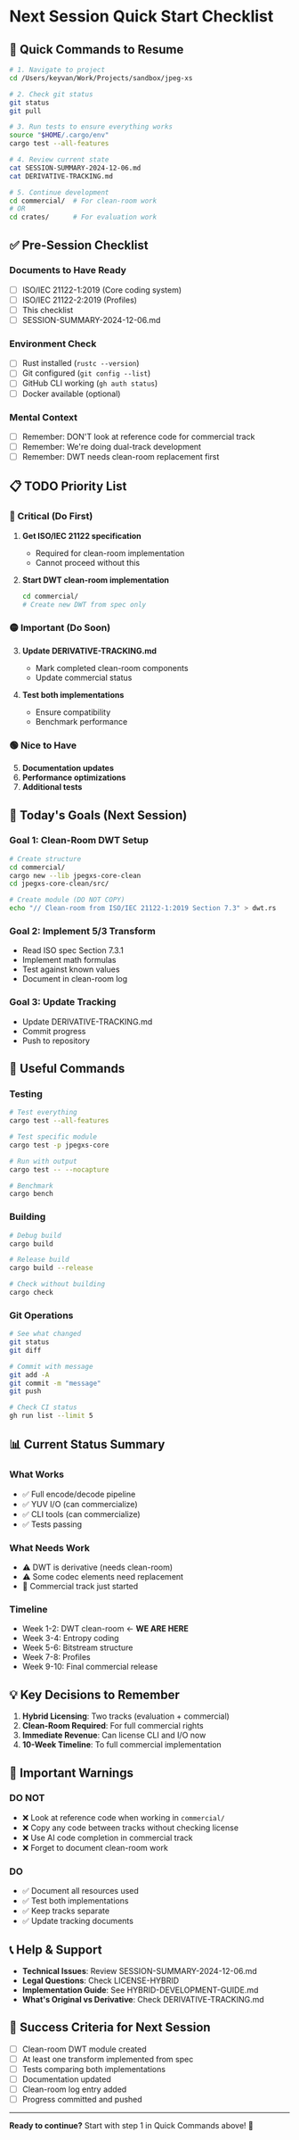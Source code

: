 # Next Session Quick Start Checklist

## 🚀 Quick Commands to Resume

```bash
# 1. Navigate to project
cd /Users/keyvan/Work/Projects/sandbox/jpeg-xs

# 2. Check git status
git status
git pull

# 3. Run tests to ensure everything works
source "$HOME/.cargo/env"
cargo test --all-features

# 4. Review current state
cat SESSION-SUMMARY-2024-12-06.md
cat DERIVATIVE-TRACKING.md

# 5. Continue development
cd commercial/  # For clean-room work
# OR
cd crates/      # For evaluation work
```

## ✅ Pre-Session Checklist

### Documents to Have Ready
- [ ] ISO/IEC 21122-1:2019 (Core coding system)
- [ ] ISO/IEC 21122-2:2019 (Profiles) 
- [ ] This checklist
- [ ] SESSION-SUMMARY-2024-12-06.md

### Environment Check
- [ ] Rust installed (`rustc --version`)
- [ ] Git configured (`git config --list`)
- [ ] GitHub CLI working (`gh auth status`)
- [ ] Docker available (optional)

### Mental Context
- [ ] Remember: DON'T look at reference code for commercial track
- [ ] Remember: We're doing dual-track development
- [ ] Remember: DWT needs clean-room replacement first

## 📋 TODO Priority List

### 🔴 Critical (Do First)
1. **Get ISO/IEC 21122 specification**
   - Required for clean-room implementation
   - Cannot proceed without this

2. **Start DWT clean-room implementation**
   ```bash
   cd commercial/
   # Create new DWT from spec only
   ```

### 🟡 Important (Do Soon)
3. **Update DERIVATIVE-TRACKING.md**
   - Mark completed clean-room components
   - Update commercial status

4. **Test both implementations**
   - Ensure compatibility
   - Benchmark performance

### 🟢 Nice to Have
5. **Documentation updates**
6. **Performance optimizations**
7. **Additional tests**

## 🎯 Today's Goals (Next Session)

### Goal 1: Clean-Room DWT Setup
```bash
# Create structure
cd commercial/
cargo new --lib jpegxs-core-clean
cd jpegxs-core-clean/src/

# Create module (DO NOT COPY)
echo "// Clean-room from ISO/IEC 21122-1:2019 Section 7.3" > dwt.rs
```

### Goal 2: Implement 5/3 Transform
- Read ISO spec Section 7.3.1
- Implement math formulas
- Test against known values
- Document in clean-room log

### Goal 3: Update Tracking
- Update DERIVATIVE-TRACKING.md
- Commit progress
- Push to repository

## 🔧 Useful Commands

### Testing
```bash
# Test everything
cargo test --all-features

# Test specific module
cargo test -p jpegxs-core

# Run with output
cargo test -- --nocapture

# Benchmark
cargo bench
```

### Building
```bash
# Debug build
cargo build

# Release build
cargo build --release

# Check without building
cargo check
```

### Git Operations
```bash
# See what changed
git status
git diff

# Commit with message
git add -A
git commit -m "message"
git push

# Check CI status
gh run list --limit 5
```

## 📊 Current Status Summary

### What Works
- ✅ Full encode/decode pipeline
- ✅ YUV I/O (can commercialize)
- ✅ CLI tools (can commercialize)
- ✅ Tests passing

### What Needs Work
- ⚠️ DWT is derivative (needs clean-room)
- ⚠️ Some codec elements need replacement
- 🚧 Commercial track just started

### Timeline
- Week 1-2: DWT clean-room ← **WE ARE HERE**
- Week 3-4: Entropy coding
- Week 5-6: Bitstream structure
- Week 7-8: Profiles
- Week 9-10: Final commercial release

## 💡 Key Decisions to Remember

1. **Hybrid Licensing**: Two tracks (evaluation + commercial)
2. **Clean-Room Required**: For full commercial rights
3. **Immediate Revenue**: Can license CLI and I/O now
4. **10-Week Timeline**: To full commercial implementation

## 🚨 Important Warnings

### DO NOT
- ❌ Look at reference code when working in `commercial/`
- ❌ Copy any code between tracks without checking license
- ❌ Use AI code completion in commercial track
- ❌ Forget to document clean-room work

### DO
- ✅ Document all resources used
- ✅ Test both implementations
- ✅ Keep tracks separate
- ✅ Update tracking documents

## 📞 Help & Support

- **Technical Issues**: Review SESSION-SUMMARY-2024-12-06.md
- **Legal Questions**: Check LICENSE-HYBRID
- **Implementation Guide**: See HYBRID-DEVELOPMENT-GUIDE.md
- **What's Original vs Derivative**: Check DERIVATIVE-TRACKING.md

## 🎯 Success Criteria for Next Session

- [ ] Clean-room DWT module created
- [ ] At least one transform implemented from spec
- [ ] Tests comparing both implementations
- [ ] Documentation updated
- [ ] Clean-room log entry added
- [ ] Progress committed and pushed

---

**Ready to continue?** Start with step 1 in Quick Commands above! 🚀